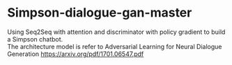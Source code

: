 # Simpson-dialogue-gan-master

Using Seq2Seq with attention and discriminator with policy gradient to build a Simpson chatbot.   
The architecture model is refer to Adversarial Learning for Neural Dialogue Generation    https://arxiv.org/pdf/1701.06547.pdf
